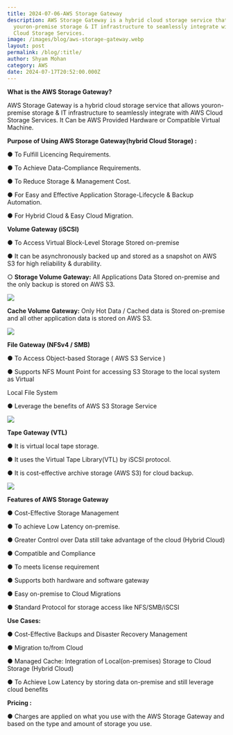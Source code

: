 ```yaml
---
title: 2024-07-06-AWS Storage Gateway
description: AWS Storage Gateway is a hybrid cloud storage service that allows
  youron-premise storage & IT infrastructure to seamlessly integrate with AWS
  Cloud Storage Services.
image: /images/blog/aws-storage-gateway.webp
layout: post
permalink: /blog/:title/
author: Shyam Mohan
category: AWS
date: 2024-07-17T20:52:00.000Z
---
```


**What is the AWS Storage Gateway?**

AWS Storage Gateway is a hybrid cloud storage service that allows youron-premise storage & IT infrastructure to seamlessly integrate with AWS Cloud Storage Services. It Can be AWS Provided Hardware or Compatible Virtual Machine.

**Purpose of Using AWS Storage Gateway(hybrid Cloud Storage) :**

● To Fulfill Licencing Requirements.

● To Achieve Data-Compliance Requirements.

● To Reduce Storage & Management Cost.

● For Easy and Effective Application Storage-Lifecycle & Backup Automation.

● For Hybrid Cloud & Easy Cloud Migration.

**Volume Gateway (iSCSI)**

● To Access Virtual Block-Level Storage Stored on-premise

● It can be asynchronously backed up and stored as a snapshot on AWS S3 for high reliability & durability.

○ **Storage Volume Gateway:** All Applications Data Stored on-premise and the only backup is stored on AWS S3.

  
  

![](https://lh7-us.googleusercontent.com/docsz/AD_4nXeVaxWJuRYocJJWDdR0JI9mz9CQ5mGXbrZM3gOJFLz4VQaz2kw7LghjUW0cIY8KxiK7j0qFNN48pP5X6vrRWJ8B1jrSxZnejyhjRc7DYR5TYFOGABBv-Tsp3GQhsGWLG3hTlEZcIH_xUX-Vuv7gzMzi7Yo?key=DolJBsYn1X8zMHIyAnLicQ)

**Cache Volume Gateway:** Only Hot Data / Cached data is Stored on-premise and all other application data is stored on AWS S3.

  

![](https://lh7-us.googleusercontent.com/docsz/AD_4nXcOLurys6_tEud2OxBkU9IJMqofeKaw_rBZUf7Ua2i7ZVs_sWVZX6btZnofNczmD3OJuwLI1hKoM-l0hqqZQYLC8_-CxGHR3skfY8JGfxWEWtj2oDp4TwYSV9GZWaOy78msvW9qenSnA8R3BFb6NNitrTJX?key=DolJBsYn1X8zMHIyAnLicQ)

**File Gateway (NFSv4 / SMB)**

● To Access Object-based Storage ( AWS S3 Service )

● Supports NFS Mount Point for accessing S3 Storage to the local system as Virtual

Local File System

● Leverage the benefits of AWS S3 Storage Service

  
  

![](https://lh7-us.googleusercontent.com/docsz/AD_4nXfOyTz29tHmtCpSxLJs2xbdDh1mj0DXB58wYB9NCAxg_yw3ShTjOI-To0uww81anoTU7wNV3d3yMTCWLzyhEDa1Qd7MxZVHZRkSTIOM6MfmBE_JrJle8DjgkrE6WGlMDWQq139VPxop1XHYOT1co6KD6x60?key=DolJBsYn1X8zMHIyAnLicQ)

**Tape Gateway (VTL)**

● It is virtual local tape storage.

● It uses the Virtual Tape Library(VTL) by iSCSI protocol.

● It is cost-effective archive storage (AWS S3) for cloud backup.

  

![](https://lh7-us.googleusercontent.com/docsz/AD_4nXf8wQhOcQ4HNOzjZa_V-oCFq-qSHVhTtzIoL50-fRyolPbb1DEdLL8pAMHSJd8QbS0ICAG3TcSp-THsepMxlr7P5WxNJTOOWy_PEYEu-oQ-Ceta1gw0zkE4GnUu43tSp8r9uwaXlr77AmeR_SsBToZSRFlN?key=DolJBsYn1X8zMHIyAnLicQ)

**Features of AWS Storage Gateway**

● Cost-Effective Storage Management

● To achieve Low Latency on-premise.

● Greater Control over Data still take advantage of the cloud (Hybrid Cloud)

● Compatible and Compliance

● To meets license requirement

● Supports both hardware and software gateway

● Easy on-premise to Cloud Migrations

● Standard Protocol for storage access like NFS/SMB/iSCSI  

**Use Cases:**

● Cost-Effective Backups and Disaster Recovery Management

● Migration to/from Cloud

● Managed Cache: Integration of Local(on-premises) Storage to Cloud Storage (Hybrid Cloud)

● To Achieve Low Latency by storing data on-premise and still leverage cloud benefits

**Pricing :**

● Charges are applied on what you use with the AWS Storage Gateway and based on the type and amount of storage you use.
